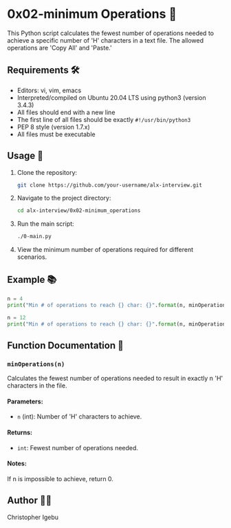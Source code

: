 # 0x02-minimum Operations 📝

This Python script calculates the fewest number of operations needed to achieve a specific number of 'H' characters in a text file. The allowed operations are 'Copy All' and 'Paste.'

## Requirements 🛠️

- Editors: vi, vim, emacs
- Interpreted/compiled on Ubuntu 20.04 LTS using python3 (version 3.4.3)
- All files should end with a new line
- The first line of all files should be exactly `#!/usr/bin/python3`
- PEP 8 style (version 1.7.x)
- All files must be executable

## Usage 🚀

1. Clone the repository:

   ```bash
   git clone https://github.com/your-username/alx-interview.git
   ```

2. Navigate to the project directory:

   ```bash
   cd alx-interview/0x02-minimum_operations
   ```

3. Run the main script:

   ```bash
   ./0-main.py
   ```

4. View the minimum number of operations required for different scenarios.

## Example 📚

```python
n = 4
print("Min # of operations to reach {} char: {}".format(n, minOperations(n)))

n = 12
print("Min # of operations to reach {} char: {}".format(n, minOperations(n)))
```

## Function Documentation 📖

### `minOperations(n)`

Calculates the fewest number of operations needed to result in exactly n 'H' characters in the file.

#### Parameters:

- `n` (int): Number of 'H' characters to achieve.

#### Returns:

- `int`: Fewest number of operations needed.

#### Notes:

If n is impossible to achieve, return 0.

## Author 🧑‍💻

Christopher Igebu
